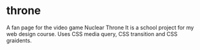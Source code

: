 # throne
A fan page for the video game Nuclear Throne
It is a school project for my web design course.
Uses CSS media query, CSS transition and CSS graidents.
